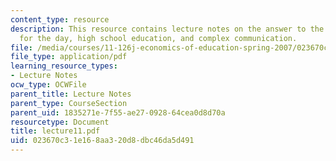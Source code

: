 ```yaml
---
content_type: resource
description: This resource contains lecture notes on the answer to the reading question
  for the day, high school education, and complex communication.
file: /media/courses/11-126j-economics-of-education-spring-2007/023670c31e168aa320d8dbc46da5d491_lecture11.pdf
file_type: application/pdf
learning_resource_types:
- Lecture Notes
ocw_type: OCWFile
parent_title: Lecture Notes
parent_type: CourseSection
parent_uid: 1835271e-7f55-ae27-0928-64cea0d8d70a
resourcetype: Document
title: lecture11.pdf
uid: 023670c3-1e16-8aa3-20d8-dbc46da5d491
---
```

